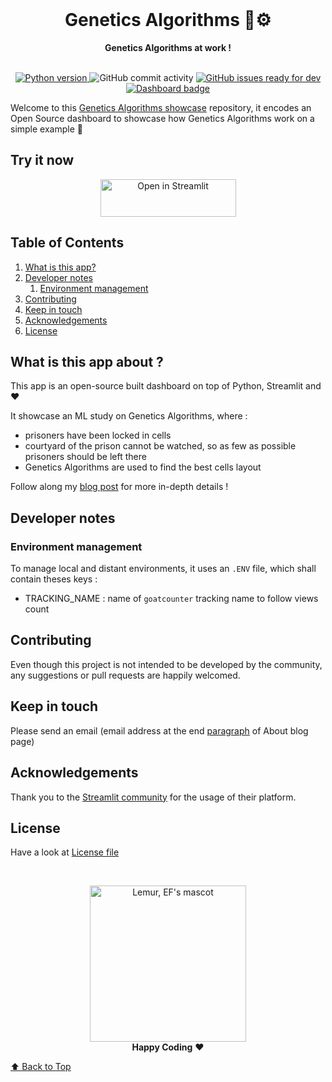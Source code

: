 <div align="center">
  <br>
  <h1>Genetics Algorithms 🧬⚙️</h1>
  <strong>Genetics Algorithms at work !</strong>
</div>
<br>
<p align="center">
 <!-- add python version badge -->
  <a href="https://github.com/Emilien-Foissotte/ml-genetics-algorithm-app/blob/main/uv.lock">
    <img src="https://img.shields.io/badge/python-3.11-red?logo=python" alt="Python version">
  </a>
  <img src="https://img.shields.io/github/commit-activity/w/emilien-foissotte/ml-genetics-algorithm-app" alt="GitHub commit activity">
  <a href="https://github.com/emilien-foissotte/ml-genetics-algorithm-app/issues?q=is%3Aissue+is%3Aopen+label%3A%22ready+for+dev%22">
    <img src="https://img.shields.io/github/issues/emilien-foissotte/ml-genetics-algorithm-app/ready for dev" alt="GitHub issues ready for dev">
  </a>
  <a href="https://ml-genetic-algorithms.streamlit.app/demo">
    <img src="https://img.shields.io/badge/dashboard-live-blue?logo=python" alt="Dashboard badge">
  </a>
</p>

Welcome to this [Genetics Algorithms showcase](https://ml-genetic-algorithms.streamlit.app/about) repository, it
encodes an Open Source dashboard to showcase how Genetics Algorithms work on a simple example 🧬

## Try it now

<p align="center">
    <a href="https://ml-genetic-algorithms.streamlit.app/" target="_blank"><img src="https://static.streamlit.io/badges/streamlit_badge_black_white.svg" alt="Open in Streamlit" style="height: 60px !important;width: 217px !important;">
    </a>
</p>

## Table of Contents

1. [What is this app?](#what-is-this-app)
2. [Developer notes](#developer-notes)
   1. [Environment management](#environment-management)
3. [Contributing](#contributing)
4. [Keep in touch](#keep-in-touch)
5. [Acknowledgements](#acknowledgements)
6. [License](#license)

## What is this app about ?

This app is an open-source built dashboard on top of Python, Streamlit and ❤️

It showcase an ML study on Genetics Algorithms, where :

- prisoners have been locked in cells
- courtyard of the prison cannot be watched, so as few as possible prisoners should be left there
- Genetics Algorithms are used to find the best cells layout

Follow along my [blog post](https://emilien-foissotte.github.io/fr/posts/2023/10/genetic-algorithm/?utm_campaign=GAGithub)
for more in-depth details !

## Developer notes

### Environment management

To manage local and distant environments, it uses an `.ENV` file, which shall contain theses keys :

- TRACKING_NAME : name of `goatcounter` tracking name to follow views count

## Contributing

Even though this project is not intended to be developed by the community, any suggestions or pull requests are happily welcomed.

## Keep in touch

Please send an email (email address at the end [paragraph](https://emilien-foissotte.github.io/me/) of About blog page)

## Acknowledgements

Thank you to the [Streamlit community](https://streamlit.io/) for the
usage of their platform.

## License

Have a look at [License file](https://github.com/Emilien-Foissotte/ml-genetics-algorithm-app/blob/main/LICENSE.txt)

<br>

<p align="center">
  <img alt="Lemur, EF's mascot" width="250px" src="https://emilienfoissotte.fr/public/sharefolder/lemur.jpg">
  <br>
  <strong>Happy Coding</strong> ❤️
</p>

[⬆ Back to Top](#table-of-contents)
